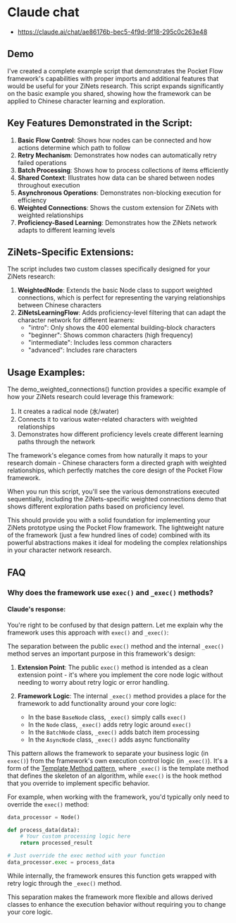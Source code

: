 # Claude chat 

- https://claude.ai/chat/ae86176b-bec5-4f9d-9f18-295c0c263e48

## Demo


I've created a complete example script that demonstrates the Pocket Flow framework's capabilities with proper imports and additional features that would be useful for your ZiNets research. This script expands significantly on the basic example you shared, showing how the framework can be applied to Chinese character learning and exploration.

## Key Features Demonstrated in the Script:

1. **Basic Flow Control**: Shows how nodes can be connected and how actions determine which path to follow
2. **Retry Mechanism**: Demonstrates how nodes can automatically retry failed operations
3. **Batch Processing**: Shows how to process collections of items efficiently
4. **Shared Context**: Illustrates how data can be shared between nodes throughout execution
5. **Asynchronous Operations**: Demonstrates non-blocking execution for efficiency
6. **Weighted Connections**: Shows the custom extension for ZiNets with weighted relationships
7. **Proficiency-Based Learning**: Demonstrates how the ZiNets network adapts to different learning levels

## ZiNets-Specific Extensions:

The script includes two custom classes specifically designed for your ZiNets research:

1. **WeightedNode**: Extends the basic Node class to support weighted connections, which is perfect for representing the varying relationships between Chinese characters
2. **ZiNetsLearningFlow**: Adds proficiency-level filtering that can adapt the character network for different learners:
   - "intro": Only shows the 400 elemental building-block characters
   - "beginner": Shows common characters (high frequency)
   - "intermediate": Includes less common characters
   - "advanced": Includes rare characters

## Usage Examples:

The demo_weighted_connections() function provides a specific example of how your ZiNets research could leverage this framework:

1. It creates a radical node (水/water)
2. Connects it to various water-related characters with weighted relationships
3. Demonstrates how different proficiency levels create different learning paths through the network

The framework's elegance comes from how naturally it maps to your research domain - Chinese characters form a directed graph with weighted relationships, which perfectly matches the core design of the Pocket Flow framework.

When you run this script, you'll see the various demonstrations executed sequentially, including the ZiNets-specific weighted connections demo that shows different exploration paths based on proficiency level.

This should provide you with a solid foundation for implementing your ZiNets prototype using the Pocket Flow framework. The lightweight nature of the framework (just a few hundred lines of code) combined with its powerful abstractions makes it ideal for modeling the complex relationships in your character network research.


## FAQ 


### Why does the framework use `exec()` and `_exec()` methods?


#### Claude's response: 
You're right to be confused by that design pattern. Let me explain why the framework uses this approach with `exec()` and `_exec()`:

The separation between the public `exec()` method and the internal `_exec()` method serves an important purpose in this framework's design:

1. **Extension Point**: The public `exec()` method is intended as a clean extension point - it's where you implement the core node logic without needing to worry about retry logic or error handling.

2. **Framework Logic**: The internal `_exec()` method provides a place for the framework to add functionality around your core logic:
   - In the base `BaseNode` class, `_exec()` simply calls `exec()`
   - In the `Node` class, `_exec()` adds retry logic around `exec()`
   - In the `BatchNode` class, `_exec()` adds batch item processing
   - In the `AsyncNode` class, `_exec()` adds async functionality

This pattern allows the framework to separate your business logic (in `exec()`) from the framework's own execution control logic (in `_exec()`). It's a form of the [Template Method pattern](https://en.wikipedia.org/wiki/Template_method_pattern), where `_exec()` is the template method that defines the skeleton of an algorithm, while `exec()` is the hook method that you override to implement specific behavior.

For example, when working with the framework, you'd typically only need to override the `exec()` method:

```python
data_processor = Node()

def process_data(data):
    # Your custom processing logic here
    return processed_result

# Just override the exec method with your function
data_processor.exec = process_data
```

While internally, the framework ensures this function gets wrapped with retry logic through the `_exec()` method.

This separation makes the framework more flexible and allows derived classes to enhance the execution behavior without requiring you to change your core logic.